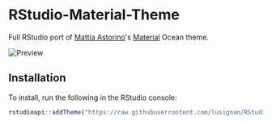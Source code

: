 # RStudio-Material-Theme

Full RStudio port of [Mattia Astorino](https://github.com/equinusocio)'s [Material](https://github.com/material-theme/vsc-material-theme) Ocean theme.

![Preview](https://github.com/lusignan/RStudio-Material-Theme/blob/main/img/rstudio-material-ocean.png)

## Installation

To install, run the following in the RStudio console:
```r
rstudioapi::addTheme("https://raw.githubusercontent.com/lusignan/RStudio-Material/main/material-ocean.rstheme", apply = TRUE)
```
